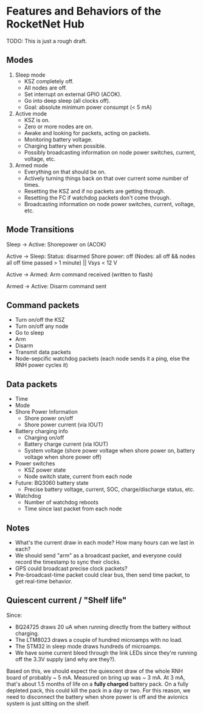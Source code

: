# Features and Behaviors of the RocketNet Hub

TODO: This is just a rough draft.

## Modes

1. Sleep mode
   - KSZ completely off.
   - All nodes are off.
   - Set interrupt on external GPIO (ACOK).
   - Go into deep sleep (all clocks off).
   - Goal: absolute minimum power consumpt (&lt; 5 mA)
2. Active mode
   - KSZ is on.
   - Zero or more nodes are on.
   - Awake and looking for packets, acting on packets.
   - Monitoring battery voltage.
   - Charging battery when possible.
   - Possibly broadcasting information on node power switches, current, voltage, etc.
3. Armed mode
   - Everything on that should be on.
   - Actively turning things back on that over current some number of times.
   - Resetting the KSZ and if no packets are getting through.
   - Resetting the FC if watchdog packets don't come through.
   - Broadcasting information on node power switches, current, voltage, etc.


## Mode Transitions

Sleep -> Active: 
  Shorepower on (ACOK)

Active -> Sleep:
  Status: disarmed
  Shore power: off
  (Nodes: all off && nodes all off time passed > 1 minute) || Vsys &lt; 12 V

Active -> Armed:
  Arm command received (written to flash)

Armed -> Active:
  Disarm command sent


## Command packets

- Turn on/off the KSZ
- Turn on/off any node
- Go to sleep
- Arm
- Disarm
- Transmit data packets
- Node-sepcific watchdog packets (each node sends it a ping, else the RNH power cycles it)


## Data packets

- Time
- Mode
- Shore Power Information
  - Shore power on/off
  - Shore power current (via IOUT)
- Battery charging info
  - Charging on/off
  - Battery charge current (via IOUT)
  - System voltage (shore power voltage when shore power on, battery voltage when shore power off)
- Power switches
   - KSZ power state
   - Node switch state, current from each node
- Future: BQ3060 battery state
   - Precise battery voltage, current, SOC, charge/discharge status, etc.
- Watchdog
   - Number of watchdog reboots
   - Time since last packet from each node

## Notes

- What's the current draw in each mode? How many hours can we last in each?
- We should send "arm" as a broadcast packet, and everyone could record the timestamp to sync their clocks.
- GPS could broadcast precise clock packets?
- Pre-broadcast-time packet could clear bus, then send time packet, to get real-time behavior.


## Quiescent current / "Shelf life"

Since:

- BQ24725 draws 20 uA when running directly from the battery without charging.
- The LTM8023 draws a couple of hundred microamps with no load.
- The STM32 in sleep mode draws hundreds of microamps.
- We have some current bleed through the link LEDs since they're running off the 3.3V supply (and why are they?).

Based on this, we should expect the quiescent draw of the whole RNH board of probably ~ 5 mA. Measured on bring up was ~ 3 mA. At 3 mA, that's about 1.5 months of life on a **fully charged** battery pack. On a fully depleted pack, this could kill the pack in a day or two. For this reason, we need to disconnect the battery when shore power is off and the avionics system is just sitting on the shelf.





 

